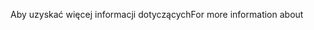 <span data-ttu-id="ba5f3-101">Aby uzyskać więcej informacji dotyczących</span><span class="sxs-lookup"><span data-stu-id="ba5f3-101">For more information about</span></span>